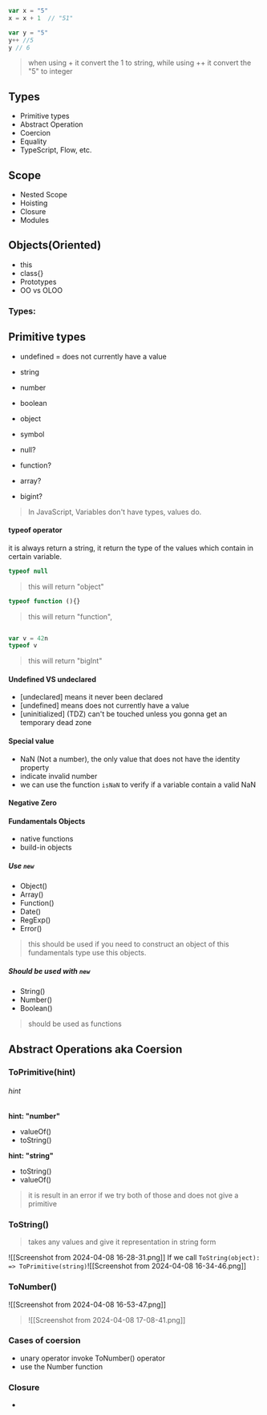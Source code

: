 ```js
var x = "5"
x = x + 1  // "51"

var y = "5"
y++ //5
y // 6
```
> when using + it convert the 1 to string, while using ++ it convert the "5" to integer

## Types
- Primitive types
- Abstract Operation
- Coercion
- Equality
- TypeScript, Flow, etc.

## Scope
- Nested Scope
- Hoisting
- Closure
- Modules
## Objects(Oriented)
- this
- class{}
- Prototypes 
- OO vs OLOO


### Types:  
## Primitive types
- undefined = does not currently have a value
- string
- number
- boolean
- object
- symbol

- null?
- function?
- array?
- bigint?

> In JavaScript, Variables don't have types, values do.

#### typeof operator

it is always return a string, it return the type of the values which contain in certain variable.

```js
typeof null
```
> this will return "object"

```js
typeof function (){}
```
> this will return "function", 

```js

var v = 42n
typeof v

```
> this will return "bigInt"

#### Undefined VS undeclared
- [undeclared] means it never been declared
- [undefined] means does not currently have a value
- [uninitialized] (TDZ) can't be touched unless you gonna get an temporary dead zone

#### Special value
- NaN (Not a number), the only value that does not have the identity property
- indicate invalid number
- we can use the function `isNaN` to verify if a variable contain a valid NaN

#### Negative Zero

#### Fundamentals Objects
- native functions
- build-in objects
##### Use `new`
- Object()
- Array()
- Function()
- Date()
- RegExp()
- Error()
> this should be used if you need to construct an object of this fundamentals type use this objects.

##### Should be used with `new`
- String()
- Number()
- Boolean()
> should be used as functions

## Abstract Operations aka Coersion
### ToPrimitive(hint)
###### hint
**hint: "number"**
- valueOf()
- toString()

**hint: "string"**
- toString()
- valueOf()
> it is result in an error if we try both of those and does not give a primitive

### ToString()
> takes any values and give it representation in string form

![[Screenshot from 2024-04-08 16-28-31.png]]
If we call 
`ToString(object): => ToPrimitive(string)`![[Screenshot from 2024-04-08 16-34-46.png]]
### ToNumber()
![[Screenshot from 2024-04-08 16-53-47.png]]
> ![[Screenshot from 2024-04-08 17-08-41.png]]

### Cases of coersion
- unary operator invoke ToNumber() operator
- use the Number function

### Closure
- 